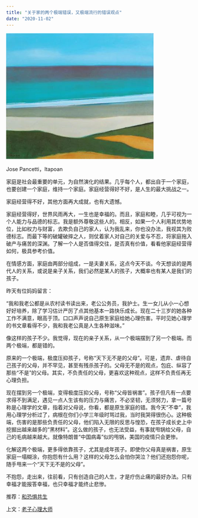 ```yaml
---
title: "关于家的两个极端错误，又极端流行的错误观点"
date: "2020-11-02"
---
```


![连岳文章](images/连岳文章picture-2.jpg)

Jose Pancetti，Itapoan

  

家庭是社会最重要的单元，为自然演化的结果。几乎每个人，都出自于一个家庭，也要创建一个家庭，维持一个家庭。家庭经营得好不好，是人生的最大挑战之一。

  

家庭经营得不好，其他方面再大成就，也有大遗憾。

  

家庭经营得好，世界风雨再大，一生也是幸福的。而且，家庭和睦，几乎可视为一个人能力与品德的标志。我是额外尊敬这些人的。相反，如果一个人利用其优势地位，比如权力与财富，去欺负自己的家人，认为我乱来，你也没办法，我视其为败德标志。而最下等的破罐破摔之人，则仗着家人对自己的关爱与不忍，将家庭拖入破产与痛苦的深渊。了解一个人是否值得交往，是否真有价值，看看他家庭经营得如何，极具参考价值。

  

在情感方面，家庭由两部分组成，一是夫妻关系，这点今天不谈。今天想谈的是两代人的关系，或说是亲子关系，我们必然是某人的孩子，大概率也有某人是我们的孩子。

  

昨天有位妈妈留言：

  

“我和我老公都是从农村读书读出来，老公公务员，我护士。生一女儿从小一心想好好培养，除了学习估计严厉了点其他基本一路快乐成长。现在二十三岁的她各种工作不满意，眼高于顶。口口声声说自己原生家庭给她心理伤害。平时见她心理学的书文章看得不少，我和我老公真是人生各种滋味。”

  

像这样的孩子不少。我觉得，现在的亲子关系，从一个极端摆到了另一个极端。而两个极端，都是错的。

  

原来的一个极端，极度压抑孩子，号称“天下无不是的父母”。可是，遗弃、虐待自己孩子的父母，并不罕见，甚至有残杀孩子的。父母无不是的观点，包庇、纵容了那些“不是”的父母。其实，不负责任的父母，更喜欢这种观点，这样不负责任再无心理负担。

  

现在摆到另一个极端，变得极度压抑父母，号称“父母皆祸害”。孩子但凡有一点要求得不到满足，遇见一点人生该有的压力与痛苦，不必坚韧，无须努力，拿一篇号称是心理学的文章，指着对父母说，你看，都是原生家庭的错。我今天“不幸”，我用心理学分析过了，病根在你们小学三年级时骂过我，当时我哭得很伤心。这种极端，伤害的是那些负责任的父母，他们陷入无限的反思与惶恐，在孩子成长史上中挖掘出越来越多的“黑材料”。这么做的孩子，也无法受益，有事就甩锅给父母，自己的毛病越来越大。就像特朗普“中国病毒”似的甩锅，美国的疫情只会更惨。

  

化解这两个极端，更多得依靠孩子，尤其是成年孩子。即使你父母真是祸害，原生家庭一塌糊涂，你抱怨有什么用？这样的父母怎么会怕你哭泣？他们还抱怨你呢，随手甩来一个“天下无不是的父母”。

  

不抱怨，走出来，往前看，只有创造自己的人生，才是疗伤止痛的最好办法。只有幸福才能报答幸福，也只幸福才能终止悲惨。

  

推荐：[和恐惧共生](http://mp.weixin.qq.com/s?__biz=MjM5NDU0Mjk2MQ==&mid=2651636063&idx=1&sn=035acfa3dba693d0096291545c5eee74&chksm=bd7e45418a09cc57014260317720b93a7cdbf531734c60bb4e9f497c2c5462223bc0044d110e&scene=21#wechat_redirect)  

上文：[老子心理大师](http://mp.weixin.qq.com/s?__biz=MjM5NDU0Mjk2MQ==&mid=2651657053&idx=1&sn=963701676fb8cb1282800ade6935b634&chksm=bd7f97438a081e55ea3b71de24add77621153331f71a265726360d48e0bf21d7a6998f4accbe&scene=21#wechat_redirect)
